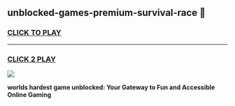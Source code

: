 
## unblocked-games-premium-survival-race 👋
<h3>
<a href="https://premium.freeplayer.one?title=unblocked-games-premium-survival-race&ref=14F">CLICK TO PLAY</a></h3>
<hr>

<h3>
<a href="https://premium.freeplayer.one?title=unblocked-games-premium-survival-race&ref=14F">CLICK 2 PLAY</a>
  
</h3>

<a href="https://premium.freeplayer.one?title=unblocked-games-premium-survival-race&ref=12F/"><img src="https://clearcache.store/games.png"></a>


**worlds hardest game unblocked: Your Gateway to Fun and Accessible Online Gaming**
